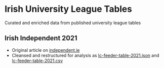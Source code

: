 # Irish University League Tables
Curated and enriched data from published university league tables

## Irish Independent 2021
* Original article on [independent.ie](https://www.independent.ie/irish-news/education/going-to-college/feeder-schools-league-tables-2022-how-your-local-school-fared-41216637.html)
* Cleansed and restructured for analysis as [lc-feeder-table-2021.json](https://github.com/ireland/university-league-tables/blob/main/lc-feeder-table-2021.json) and [lc-feeder-table-2021.csv](https://github.com/ireland/university-league-tables/blob/main/lc-feeder-table-2021.csv)

